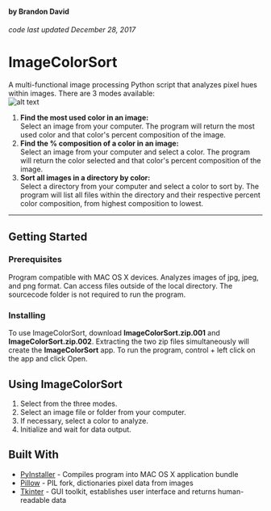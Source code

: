 #### by Brandon David
###### code last updated December 28, 2017
# ImageColorSort
A multi-functional image processing Python script that analyzes pixel hues within images. There are 3 modes available:</br>
![alt text](https://github.com/brandonhudavid/ImageColorSort/tree/master/sourcecode/img-readme.png "Logo Title Text 1")
1. **Find the most used color in an image:**</br>
Select an image from your computer. The program will return the most used color and that color's percent composition of the image.
2. **Find the % composition of a color in an image:**</br>
Select an image from your computer and select a color. The program will return the color selected and that color's percent composition of the image.
3. **Sort all images in a directory by color:**</br>
Select a directory from your computer and select a color to sort by. The program will list all files within the directory and their respective percent color composition, from highest composition to lowest.
___
## Getting Started
### Prerequisites
Program compatible with MAC OS X devices. Analyzes images of jpg, jpeg, and png format. Can access files outside of the local directory. The sourcecode folder is not required to run the program.
### Installing
To use ImageColorSort, download **ImageColorSort.zip.001** and **ImageColorSort.zip.002**. Extracting the two zip files simultaneously will create the **ImageColorSort** app. To run the program, control + left click on the app and click Open.
## Using ImageColorSort
1. Select from the three modes.
2. Select an image file or folder from your computer.
3. If necessary, select a color to analyze.
4. Initialize and wait for data output.
## Built With
* [PyInstaller](http://www.pyinstaller.org/) - Compiles program into MAC OS X application bundle
* [Pillow](https://pillow.readthedocs.io/en/5.0.0/) - PIL fork, dictionaries pixel data from images
* [Tkinter](https://docs.python.org/2/library/tkinter.html) - GUI toolkit, establishes user interface and returns human-readable data
